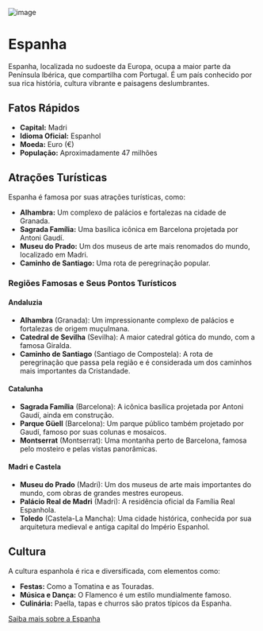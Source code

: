 ![image](https://github.com/user-attachments/assets/149f3a64-fea7-433e-a8f3-231f6b7c775a)


# Espanha

Espanha, localizada no sudoeste da Europa, ocupa a maior parte da Península Ibérica, que compartilha com Portugal. É um país conhecido por sua rica história, cultura vibrante e paisagens deslumbrantes.

## Fatos Rápidos

- **Capital:** Madri
- **Idioma Oficial:** Espanhol
- **Moeda:** Euro (€)
- **População:** Aproximadamente 47 milhões

## Atrações Turísticas

Espanha é famosa por suas atrações turísticas, como:

- **Alhambra:** Um complexo de palácios e fortalezas na cidade de Granada.
- **Sagrada Família:** Uma basílica icônica em Barcelona projetada por Antoni Gaudí.
- **Museu do Prado:** Um dos museus de arte mais renomados do mundo, localizado em Madri.
- **Caminho de Santiago:** Uma rota de peregrinação popular.

### Regiões Famosas e Seus Pontos Turísticos

#### **Andaluzia**
- **Alhambra** (Granada): Um impressionante complexo de palácios e fortalezas de origem muçulmana.
- **Catedral de Sevilha** (Sevilha): A maior catedral gótica do mundo, com a famosa Giralda.
- **Caminho de Santiago** (Santiago de Compostela): A rota de peregrinação que passa pela região e é considerada um dos caminhos mais importantes da Cristandade.

#### **Catalunha**
- **Sagrada Família** (Barcelona): A icônica basílica projetada por Antoni Gaudí, ainda em construção.
- **Parque Güell** (Barcelona): Um parque público também projetado por Gaudí, famoso por suas colunas e mosaicos.
- **Montserrat** (Montserrat): Uma montanha perto de Barcelona, famosa pelo mosteiro e pelas vistas panorâmicas.

#### **Madri e Castela**
- **Museu do Prado** (Madri): Um dos museus de arte mais importantes do mundo, com obras de grandes mestres europeus.
- **Palácio Real de Madri** (Madri): A residência oficial da Família Real Espanhola.
- **Toledo** (Castela-La Mancha): Uma cidade histórica, conhecida por sua arquitetura medieval e antiga capital do Império Espanhol.


## Cultura

A cultura espanhola é rica e diversificada, com elementos como:

- **Festas:** Como a Tomatina e as Touradas.
- **Música e Dança:** O Flamenco é um estilo mundialmente famoso.
- **Culinária:** Paella, tapas e churros são pratos típicos da Espanha.

[Saiba mais sobre a Espanha](https://en.wikipedia.org/wiki/Spain)

